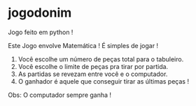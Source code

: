 # jogodonim
Jogo feito em python !

Este Jogo envolve Matemática ! 
É simples de jogar ! 
1. Você escolhe um número de peças total para o tabuleiro.
2. Você escolhe o limite de peças pra tirar por partida.
3. As partidas se revezam entre você e o computador.
4. O ganhador é aquele que conseguir tirar as últimas peças !

Obs: O computador sempre ganha !
